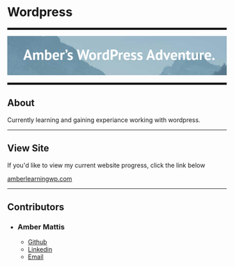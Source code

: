 # Wordpress
<hr style="height: 5px">

![wordpress banner](img/screenshop.png)

<hr style="height: 5px">
<h2>About</h2>

<p> Currently learning and gaining experiance working with wordpress.</p>

<hr>

<h2> View Site </h2>
<p> If you'd like to view my current website progress, click the link below</p>
<a href="https://amberlearningwp.com">amberlearningwp.com</a>

<hr>

<h2>Contributors</h2>

<ul>
<li><h3>Amber Mattis</h3>
    <ul>
        <li><a href="https://github.com/AmberMattis">Github</a></li>
        <li><a href="https://www.linkedin.com/in/amber-mattis/">Linkedin</a></li>
        <li><a href="https://amber.mattis2@gmail.com">Email</a></li>
    </ul>
</li>
</ul>